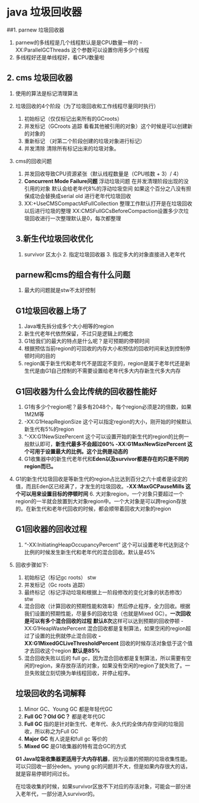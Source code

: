 # java 垃圾回收器

##1. parnew 垃圾回收器

1. parnew的多线程是几个线程默认是是CPU数量一样的 -XX:ParallelGCThreads 这个参数可以设置你用多少个线程
2. 多线程好还是单线程好，看CPU数量啦

## 2. cms 垃圾回收器

1. 使用的算法是标记清理算法

2. 垃圾回收的4个阶段（为了垃圾回收和工作线程尽量同时执行）

   1. 初始标记（仅仅标记出来所有的GCroots）
   2. 并发标记（GCroots 追踪 看看其他被引用的对象）这个时候是可以创建新的对象的
   3. 重新标记  （对第二个阶段创建的垃圾对象进行标记）
   4. 并发清除  清除所有标记出来的垃圾对象。

3. cms的回收问题

   1. 并发回收导致CPU资源紧张（默认线程数量是（CPU核数 + 3）/ 4）
   2. **Concurrent Mode Failure问题**  浮动垃圾问题 在并发清理阶段出现的没引用的对象 默认会给老年代8%的浮动垃圾空间 如果这个百分之八没有担保成功会替换成serial old 进行老年代垃圾回收
   3. XX:+UseCMSCompactAtFullCollection 整理工作默认打开是在垃圾回收以后进行垃圾的整理 XX:CMSFullGCsBeforeCompaction设置多少次垃圾回收进行一次整理默认是0，每次都整理
     

   ## 3.新生代垃圾回收优化

   	1. survivor 区太小
    	2. 指定垃圾回收器
    	3. 指定多大的对象直接进入老年代

   ## parnew和cms的组合有什么问题

   1. 最大的问题就是stw不太好控制

   ## G1垃圾回收器上场了

   1. Java堆先拆分成多个大小相等的region
   2. 新生代老年代依然保留，不过只是逻辑上的概念
   3. G1给我们的最大的特点是什么呢？是可预期的停顿时间
   4. 根据预估当前region的可回收的内存大小和预估的回收时间来达到控制停顿时间的目的
   5. region属于新生代和老年代不是固定不变的，region是属于老年代还是新生代是由G1自己控制的不需要设置给老年代多大内存新生代多大内存

   

   ## G1回收器为什么会比传统的回收器性能好

   1. G1有多少个region呢？最多有2048个，每个region必须是2的倍数，如果1M2M等
   2. -XX:G1HeapRegionSize 这个可以指定region的大小，刚开始的时候默认新生代有5%的region
   3. “-XX:G1NewSizePercent 这个可以设置开始的新生代的region的比例一般默认即可，**新生代最多不会超过60% -XX:G1MaxNewSizePercent 这个可用于设置最大的比例。这个比例是动态的**
   4. G1收集器中的新生代老年代和**Eden以及survivor都是存在的只是不同的region而已。**
   
5. G1的新生代垃圾回收是等新生代的region占比达到百分之六十或者是设定的值，而且Eden区已经满了，才发生的垃圾回收。**-XX:MaxGCPauseMills 这个可以用来设置目标的停顿时间**
   6. 大对象region，一个对象只要超过一个region的一半就会放置到大对象region中。一个大对象是可以跨region存放的。在新生代和老年代回收的时候，都会顺带着回收大对象的region

   

   ## G1回收器的回收过程

   1. “-XX:InitiatingHeapOccupancyPercent” 这个可以设置老年代达到这个比例的时候发生新生代和老年代的混合回收。默认是45%
   
2. 回收步骤如下:
      1. 初始标记（标记gc roots） stw
      2. 并发标记（Gc roots 追踪）
      3. 最终标记（标记浮动垃圾和根据上一阶段修改的变化对象的状态修改）stw
      4. 混合回收（计算回收的预期性能和效率）然后停止程序，全力回收。根据我们设置的预期性能，尽量多的回收垃圾（也就是Mixed GC）。**一次回收是可以有多个混合回收的过程** **默认8次**这样可以达到预期的回收停顿  -XX:G1HeapWastePercent 混合回收都是复制算法，如果空闲的region超过了设置的比例就停止混合回收  **-XX:G1MixedGCLiveThresholdPercent** 回收的时候存活对象低于这个值才去回收这个region **默认是85%**
   3. 混合回收失败以后的 full gc，因为混合回收都是复制算法，所以需要有空闲的region，来存放存活的对象，如果没有空闲的region了就失败了。一旦失败就立刻切换为单线程回收，并停止程序。
   
   
   
   ## 垃圾回收的名词解释
   
   1. Minor GC、Young GC 都是年轻代GC
   2. **Full GC？Old GC？**  都是老年代GC
   3. **Full GC** 指的是针对新生代、老年代、永久代的全体内存空间的垃圾回收，所以称之为Full GC
   4. **Major GC** 有人说是和full gc 等价的
   5. **Mixed GC** 是G1收集器的特有混合GC的方式
   
   
   
    **G1 Java垃圾收集器更适用于大内存机器**，因为设置的预期的垃圾收集性能。可以只回收一部分eden。young gc的问题并不大，但是如果内存很大的话，就是容易停顿时间过长。
   
   
   
   在垃圾收集的时候，如果survivor区放不下对应的存活对象，可能会一部分进入老年代，一部分进入survivor的。
   
   
   
   
   
   
   
   